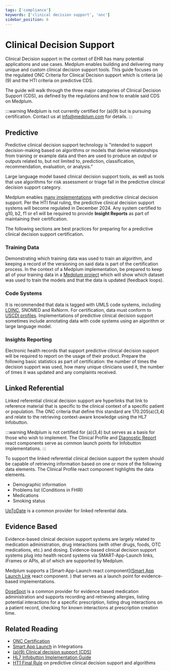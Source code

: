 ```yaml
---
tags: ['compliance']
keywords: ['clinical decision support', 'onc']
sidebar_position: 6
---
```


# Clinical Decision Support

Clinical Decision support in the context of EHR has many potential applications and use cases. Medplum enables building and delivering many unique and custom clinical decision support tools. This guide focuses on the regulated ONC Criteria for Clinical Decision support which is criteria (a)(9) and the HTI criteria on predictive CDS.

The guide will walk through the three major categories of Clinical Decision Support (CDS), as defined by the regulations and how to enable said CDS on Medplum.

:::warning
Medplum is not currently certified for (a)(9) but is pursuing certification. Contact us at info@medplum.com for details.
:::

## Predictive

Predictive clinical decision support technology is "intended to support decision-making based on algorithms or models that derive relationships from training or example data and then are used to produce an output or outputs related to, but not limited to, prediction, classification, recommendation, evaluation, or analysis.”

Large language model based clinical decision support tools, as well as tools that use algorithms for risk assessment or triage fall in the predictive clinical decision support category.

Medplum enables [many implementations](/case-studies) with predictive clinical decision support. Per the HTI final ruling, the predictive clinical decision support systems will become regulated in December 2024. Any system certified to g10, b2, f1 or e1 will be required to provide **Insight Reports** as part of maintaining their certification.

The following sections are best practices for preparing for a predictive clinical decision support certification.

### Training Data

Demonstrating which training data was used to train an algorithm, and keeping a record of the versioning on said data is part of the certification process. In the context of a Medplum implementation, be prepared to keep all of your training data in a [Medplum project](/docs/auth/user-management-guide#background-user-model) which will show which dataset was used to train the models and that the data is updated (feedback loops).

### Code Systems

It is recommended that data is tagged with UMLS code systems, including [LOINC](/docs/careplans/loinc), SNOMED and RxNorm. For certification, data must conform to [USCDI profiles](/docs/fhir-datastore/understanding-uscdi-dataclasses). Implementations of predictive clinical decision support sometimes include annotating data with code systems using an algorithm or large language model.

### Insights Reporting

Electronic health records that support predictive clinical decision support will be required to report on the usage of their product. Prepare the following basic statistics as part of certification: the number of times the decision support was used, how many unique clinicians used it, the number of times it was updated and any complaints received.

## Linked Referential

Linked referential clinical decision support are hyperlinks that link to reference material that is specific to the clinical context of a specific patient or population. The ONC criteria that define this standard are 170.205(a)(3,4) and relate to the retrieving context-aware knowledge using the HL7 Infobutton.

:::warning
Medplum is not certified for (a)(3,4) but serves as a basis for those who wish to implement. The Clinical Profile and [Diagnostic Report](https://storybook.medplum.com/?path=/story/medplum-diagnosticreportdisplay--simple) react components serve as common launch points for Infobutton implementations.
:::

To support the linked referential clinical decision support the system should be capable of retrieving information based on one or more of the following data elements. The Clinical Profile react component highlights the data elements.

- Demographic information
- Problems list (Conditions in FHIR)
- Medications
- Smoking status

[UpToDate](https://www.wolterskluwer.com/en/solutions/uptodate/uptodate-advanced/workflow-integration) is a common provider for linked referential data.

## Evidence Based

Evidence-based clinical decision support systems are largely related to medication administration, drug interactions (with other drugs, foods, OTC medications, etc.) and dosing. Evidence-based clinical decision support systems plug into health record systems via SMART-App-Launch links, iFrames or APIs, all of which are supported by Medplum.

Medplum supports a [Smart-App-Launch react component]([Smart App Launch Link](https://storybook.medplum.com/?path=/story/medplum-smartapplaunchlink--basic) react component.
) that serves as a launch point for evidence-based implementations.

[DoseSpot](https://www.dosespot.com/) is a common provider for evidence based medication administration and supports recording and retrieving allergies, listing potential interactions for a specific prescription, listing drug interactions on a patient record, checking for known interactions at prescription creation time.

## Related Reading

- [ONC Certification](/docs/compliance/onc)
- [Smart App Launch](/docs/integration/smart-app-launch) in Integrations
- [(a)(9) Clinical decision support (CDS)](https://www.healthit.gov/test-method/clinical-decision-support-cds)
- [HL7 Infobutton Implementation Guide](https://www.hl7.org/documentcenter/public/standards/dstu/V3IG_INFOBUTTON_DSTU_R4_2013JAN.pdf)
- [HT1 Final Rule](https://www.healthit.gov/sites/default/files/page/2023-12/hti-1-final-rule.pdf) on predictive clinical decision support and algorithms
